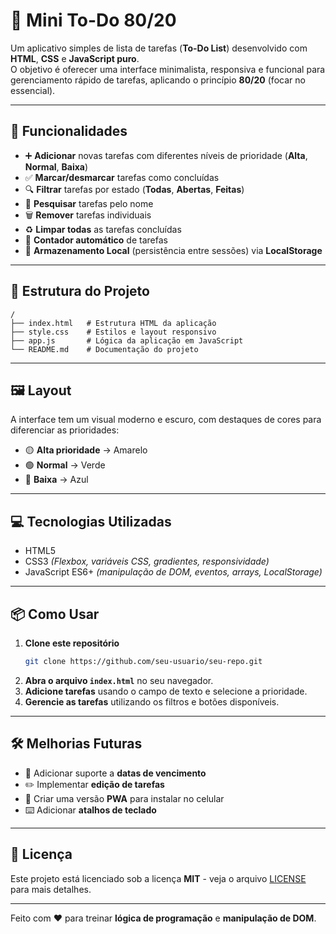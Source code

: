 # 📝 Mini To-Do 80/20

Um aplicativo simples de lista de tarefas (**To-Do List**) desenvolvido com **HTML**, **CSS** e **JavaScript puro**.  
O objetivo é oferecer uma interface minimalista, responsiva e funcional para gerenciamento rápido de tarefas, aplicando o princípio **80/20** (focar no essencial).

---

## 🚀 Funcionalidades

- ➕ **Adicionar** novas tarefas com diferentes níveis de prioridade (**Alta**, **Normal**, **Baixa**)  
- ✅ **Marcar/desmarcar** tarefas como concluídas  
- 🔍 **Filtrar** tarefas por estado (**Todas**, **Abertas**, **Feitas**)  
- 🔎 **Pesquisar** tarefas pelo nome  
- 🗑️ **Remover** tarefas individuais  
- ♻️ **Limpar todas** as tarefas concluídas  
- 🔢 **Contador automático** de tarefas  
- 💾 **Armazenamento Local** (persistência entre sessões) via **LocalStorage**  

---

## 📂 Estrutura do Projeto

```
/
├── index.html   # Estrutura HTML da aplicação
├── style.css    # Estilos e layout responsivo
├── app.js       # Lógica da aplicação em JavaScript
└── README.md    # Documentação do projeto
```

---

## 🖼️ Layout

A interface tem um visual moderno e escuro, com destaques de cores para diferenciar as prioridades:  
- 🟡 **Alta prioridade** → Amarelo  
- 🟢 **Normal** → Verde  
- 🔵 **Baixa** → Azul  

---

## 💻 Tecnologias Utilizadas

- HTML5  
- CSS3 *(Flexbox, variáveis CSS, gradientes, responsividade)*  
- JavaScript ES6+ *(manipulação de DOM, eventos, arrays, LocalStorage)*  

---

## 📦 Como Usar

1. **Clone este repositório**
   ```bash
   git clone https://github.com/seu-usuario/seu-repo.git
   ```
2. **Abra o arquivo `index.html`** no seu navegador.  
3. **Adicione tarefas** usando o campo de texto e selecione a prioridade.  
4. **Gerencie as tarefas** utilizando os filtros e botões disponíveis.  

---

## 🛠️ Melhorias Futuras

- 📅 Adicionar suporte a **datas de vencimento**  
- ✏️ Implementar **edição de tarefas**  
- 📱 Criar uma versão **PWA** para instalar no celular  
- ⌨️ Adicionar **atalhos de teclado**  

---

## 📄 Licença

Este projeto está licenciado sob a licença **MIT** - veja o arquivo [LICENSE](LICENSE) para mais detalhes.

---

Feito com ❤️ para treinar **lógica de programação** e **manipulação de DOM**.
